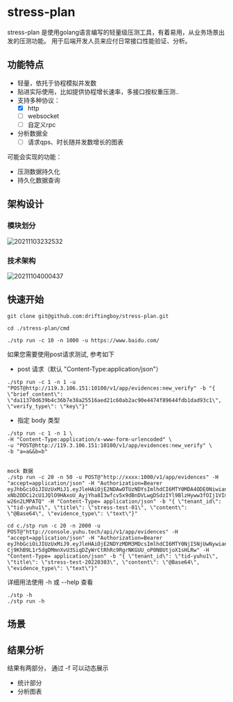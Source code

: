 # stress-plan
stress-plan 是使用golang语言编写的轻量级压测工具，有着易用，从业务场景出发的压测功能。
用于后端开发人员来应付日常接口性能验证、分析。

## 功能特点
- 轻量，依托于协程模拟并发数
- 贴进实际使用，比如提供协程增长速率，多接口按权重压测..
- 支持多种协议：
  - [x] http
  - [ ] websocket
  - [ ] 自定义rpc
- 分析数据全
  - [ ] 请求qps、时长随并发数增长的图表

可能会实现的功能：
- 压测数据持久化
- 持久化数据查询

## 架构设计

### 模块划分
![20211103232532](https://i.loli.net/2021/11/03/A5ylKOQ8cwVJ9PY.png)

### 技术架构

![20211104000437](https://i.loli.net/2021/11/04/U4rwcJpZyjVSoKI.png)

## 快速开始

``` shell
git clone git@github.com:driftingboy/stress-plan.git

cd ./stress-plan/cmd

./stp run -c 10 -n 1000 -u https://www.baidu.com/

```

如果您需要使用post请求测试, 参考如下

- post 请求（默认 "Content-Type:application/json"）
```shell
./stp run -c 1 -n 1 -u "POST@http://119.3.106.151:10100/v1/app/evidences:new_verify" -b "{ \"brief_content\": \"da11370d639b4c36b7e38a25516aed21c60ab2ac90e4474f89644fdb1dad93c1\", \"verify_type\": \"key\"}"
```

- 指定 body 类型
```shell
./stp run -c 1 -n 1 \
-H "Content-Type:application/x-www-form-urlencoded" \
-u "POST@http://119.3.106.151:10100/v1/app/evidences:new_verify" \
-b "a=a&&b=b"


mock 数据
./stp run -c 20 -n 50 -u POST@"http://xxxx:1000/v1/app/evidences" -H "accept=application/json" -H "Authorization=Bearer eyJhbGciOiJIUzUxMiJ1.eyJleHAiOjE2NDAwOTUzNDYsImlhdCI6MTY0MDA4ODE0NiwianRpIjoianI1NnZxanluImtxN3AiLCJzdWIiOiJ1aWQtdGVuYW50In0.y-xNb2DDCi2cU1JQlO9HAxoU_AyjYha8I3wfcv5x9dBnDVLwgDSdzIYl9BlzHyww3fOIj1VImA-w26n2LMPATQ" -H "Content-Type= application/json" -b "{ \"tenant_id\": \"tid-yuhu1\", \"title\": \"stress-test-01\", \"content\": \"@Base64\", \"evidence_type\": \"text\"}"

cd c./stp run -c 20 -n 2000 -u POST@"http://console.yuhu.tech/api/v1/app/evidences" -H "accept=application/json" -H "Authorization=Bearer eyJhbGciOiJIUzUxMiJ9.eyJleHAiOjE2NDYzMDM3MDcsImlhdCI6MTY0NjI5NjUwNywianRpIjoiamx4cDE1NzU5eG8yNDIiLCJzdWIiOiJ1aWQtdGVuYW50In0.II11OB3CMuNh1lUQDV0A8EZr-Cj9KhB9L1r5dgDMmnXvU3SiqDZyWrCtRhRc9RgrNKGUU_oP0NBUtjoX1sHLRw" -H "Content-Type= application/json" -b "{ \"tenant_id\": \"tid-yuhu1\", \"title\": \"stress-test-20220303\", \"content\": \"@Base64\", \"evidence_type\": \"text\"}"
```

详细用法使用 -h 或 --help 查看
``` shell
./stp -h
./stp run -h
```

## 场景

## 结果分析

结果有两部分， 通过 -f 可以动态展示
- 统计部分
- 分析图表
